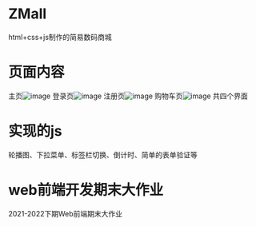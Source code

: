 # ZMall
html+css+js制作的简易数码商城 
# 页面内容
主页![image](https://github.com/Mr-weekend/ZMall-run/blob/1056383da9bdb7da4dde3c1a375ec71931300edb/%E4%B8%BB%E9%A1%B5.png)
登录页![image](https://github.com/Mr-weekend/ZMall-run/blob/1056383da9bdb7da4dde3c1a375ec71931300edb/%E7%99%BB%E5%BD%95%E9%A1%B5.png)
注册页![image](https://github.com/Mr-weekend/ZMall-run/blob/1056383da9bdb7da4dde3c1a375ec71931300edb/%E6%B3%A8%E5%86%8C%E9%A1%B5.png)
购物车页![image](https://github.com/Mr-weekend/ZMall-run/blob/1056383da9bdb7da4dde3c1a375ec71931300edb/%E8%B4%AD%E7%89%A9%E8%BD%A6%E9%A1%B5.png)
共四个界面
# 实现的js
轮播图、下拉菜单、标签栏切换、倒计时、简单的表单验证等
# web前端开发期末大作业
2021-2022下期Web前端期末大作业
